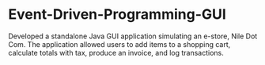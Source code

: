 # Event-Driven-Programming-GUI
Developed a standalone Java GUI application simulating an e-store, Nile Dot Com. The application allowed users to add items to a shopping cart, calculate totals with tax, produce an invoice, and log transactions. 
